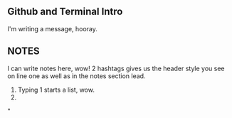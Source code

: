 ## Github and Terminal Intro

I'm writing a message, hooray.

## NOTES

I can write notes here, wow! 2 hashtags gives us the header style you see on line one as well as in the notes section lead.

1. Typing 1 starts a list, wow.
2.
"


